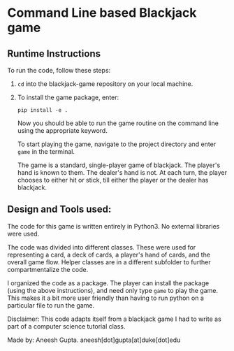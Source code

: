 # Command Line based Blackjack game

## Runtime Instructions

To run the code, follow these steps:

1. `cd` into the blackjack-game repository on your local machine.
2. To install the game package, enter:

   `pip install -e .`

   Now you should be able to run the game routine on the command line using the appropriate keyword.

   To start playing the game, navigate to the project directory and enter `game` in the terminal.

   The game is a standard, single-player game of blackjack. The player's hand is known to them. The dealer's hand is not. At each turn, the player chooses to either hit or stick, till either the player or the dealer has blackjack.

## Design and Tools used:

The code for this game is written entirely in Python3. No external libraries were used.

The code was divided into different classes. These were used for representing a card, a deck of cards, a player's hand of cards, and the overall game flow. Helper classes are in a different subfolder to further compartmentalize the code.

I organized the code as a package. The player can install the package (using the above instructions), and need only type `game` to play the game. This makes it a bit more user friendly than having to run python on a particular file to run the game.

Disclaimer: This code adapts itself from a blackjack game I had to write as part of a computer science tutorial class.

Made by: Aneesh Gupta. aneesh[dot]gupta[at]duke[dot]edu
